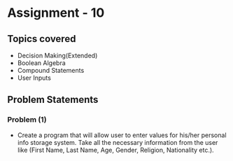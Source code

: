 # Assignment - 10

## Topics covered

- Decision Making(Extended)
- Boolean Algebra
- Compound Statements
- User Inputs


## Problem Statements

### Problem (1)

- Create a program that will allow user to enter values for his/her personal info storage system. Take all the necessary information from the user like (First Name, Last Name, Age, Gender, Religion, Nationality etc.).

